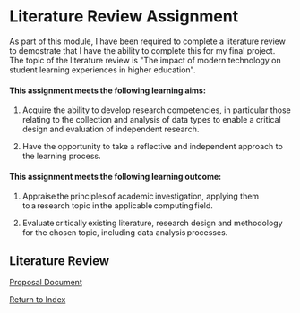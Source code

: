 # Literature Review Assignment

As part of this module, I have been required to complete a literature review to demostrate that I have the ability to complete this for my final project. The topic of the literature review is "The impact of modern technology on student learning experiences in higher education".

#### This assignment meets the following learning aims:

1) Acquire the ability to develop research competencies, in particular those relating to the collection and analysis of data types to enable a critical design and evaluation of independent research.

2) Have the opportunity to take a reflective and independent approach to the learning process.

#### This assignment meets the following learning outcome:

1) Appraise the principles of academic investigation, applying them to a research topic in the applicable computing field.

2) Evaluate critically existing literature, research design and methodology for the chosen topic, including data analysis processes.

   

## Literature Review 

[Proposal Document](/PDF/design_proposal.pdf)


[Return to Index](/index.md)

